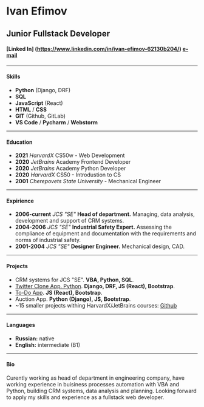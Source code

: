 # Ivan Efimov
## Junior Fullstack Developer
#### [Linked In] (https://www.linkedin.com/in/ivan-efimov-62130b204/)   [e-mail](mailto:ivan.s.efimov@gmail.com)
***
#### Skills
- **Python** (Django, DRF)
- **SQL**
- **JavaScript** (React)
- **HTML** / **CSS**
- **GIT** (Github, GitLab)
- **VS Code** / **Pycharm** / **Webstorm**
***
#### Education
- **2021** *HarvardX* CS50w - Web Development
- **2020** *JetBrains* Academy Frontend Developer
- **2020** *JetBrains* Academy Python Developer
- **2020** *HarvardX* CS50 - Introdustion to CS
- **2001** *Cherepovets State University* - Mechanical Engineer
***
#### Expirience
- **2006-current** *JCS "SE"* **Head of department.** Managing, data analysis, development and support of CRM systems.
- **2004-2006** *JCS "SE"* **Industrial Safety Expert.** Assessing the compliance of equipment and documentation with the requirements and norms of industrial safety.
- **2001-2004** *JCS "SE"* **Designer Engineer.** Mechanical design, CAD.
***
#### Projects
- CRM systems for JCS "SE". **VBA, Python, SQL**.
- [Twitter Clone App. Python](https://github.com/py-cs/twt-react-drf). **Django, DRF, JS (React), Bootstrap**.
- [To-Do App](https://github.com/py-cs/react-todo). **JS (React), Bootstrap**.
- Auction App. **Python (Django), JS, Bootstrap**.
- ~15 smaller projects withing HarvardX/JetBrains courses: [Github](https://github.com/py-cs/)
***
#### Languages
- **Russian:** native
- **English:** intermediate (B1)
***
#### Bio
Curently working as head of department in engineering company, have working experience in buisiness processes automation with VBA and Python, building CRM systems, data analysis and planning. Looking forward to apply my skills and experience as a fullstack web developer.